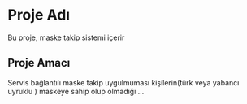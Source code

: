 # Proje Adı
Bu proje, maske takip sistemi içerir

## Proje Amacı
Servis bağlantılı maske takip uygulmuması kişilerin(türk veya yabancı uyruklu ) maskeye sahip olup olmadığı ...
